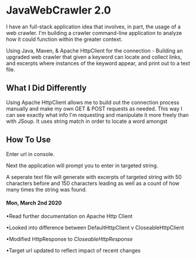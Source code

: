 # JavaWebCrawler 2.0
I have an full-stack application idea that involves, in part, the usage of a web crawler. I'm building a crawler command-line application to analyze how it could function within the greater context.  

Using Java, Maven, & Apache HttpClient for the connection - Building an upgraded web crawler that given a keyword can locate and collect links, and excerpts
where instances of the keyword appear, and print out to a text file. 

## What I Did Differently
Using Apache HttpClient allows me to build out the connection process manually and make my own GET & POST requests as needed. This way I can see exactly what info I'm requesting and manipulate 
it more freely than with JSoup. 
It uses string match in order to locate a word amongst 

## How To Use
 Enter url in console. 
 
 Next the application will prompt you to enter in targeted string.
 
 A seperate text file will generate with excerpts of targeted string with 50 characters before and 
 150 characters leading as well as a count of how many times the string was found. 




 #### Mon, March 2nd 2020
•Read further documentation on Apache Http Client

•Looked into difference between DefaultHttpClient v CloseableHttpClient

•Modified HttpResponse to *CloseableHttpResponse* 

•Target url updated to reflect impact of recent changes
 
 
